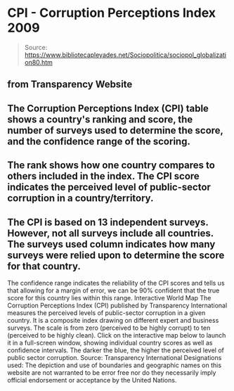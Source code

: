 # CPI - Corruption Perceptions Index 2009

> Source: https://www.bibliotecapleyades.net/Sociopolitica/sociopol_globalization80.htm

from
Transparency Website
-
The Corruption Perceptions Index
(CPI)
table shows a country's ranking and score, the number of surveys
used to determine the score, and the confidence range of the
scoring.
-
The rank shows how one country compares
to others included in the index. The CPI score indicates the
perceived level of public-sector corruption in a country/territory.
-
The CPI is based on 13 independent
surveys. However, not all surveys include all countries. The surveys
used column indicates how many surveys were relied upon to determine
the score for that country.
-
The confidence range indicates the
reliability of the CPI scores and tells us that allowing for a
margin of error, we can be 90% confident that the true score for
this country lies within this range.
Interactive World Map
The Corruption Perceptions Index (CPI)
published by
Transparency International measures the
perceived levels of public-sector corruption in a given country.
It is a composite index drawing on different
expert and business surveys. The scale is from zero (perceived to be highly
corrupt) to ten (perceived to be highly clean). Click on the interactive map
below to launch it in a full-screen window, showing individual country
scores as well as confidence intervals.
The darker the blue, the
higher the perceived level of public sector corruption.
Source:
Transparency International
Designations used:
The depiction and use of
boundaries and geographic names on this website are not warranted to
be error free nor do they necessarily imply official endorsement or
acceptance by the
United Nations.
